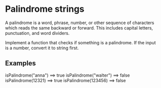 # Palindrome strings
A palindrome is a word, phrase, number, or other sequence of characters which reads the same backward or forward. This includes capital letters, punctuation, and word dividers.

Implement a function that checks if something is a palindrome. If the input is a number, convert it to string first.

## Examples
isPalindrome("anna")   ==> true
isPalindrome("walter") ==> false
isPalindrome(12321)    ==> true
isPalindrome(123456)   ==> false